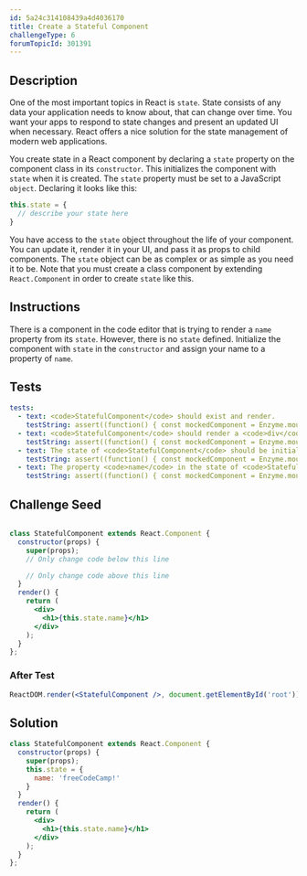 ```yaml
---
id: 5a24c314108439a4d4036170
title: Create a Stateful Component
challengeType: 6
forumTopicId: 301391
---
```


## Description

<section id='description'>

One of the most important topics in React is `state`. State consists of any data your application needs to know about, that can change over time. You want your apps to respond to state changes and present an updated UI when necessary. React offers a nice solution for the state management of modern web applications.

You create state in a React component by declaring a `state` property on the component class in its `constructor`. This initializes the component with `state` when it is created. The `state` property must be set to a JavaScript `object`. Declaring it looks like this:

```jsx
this.state = {
  // describe your state here
}
```

You have access to the `state` object throughout the life of your component. You can update it, render it in your UI, and pass it as props to child components. The `state` object can be as complex or as simple as you need it to be. Note that you must create a class component by extending `React.Component` in order to create `state` like this.

</section>

## Instructions

<section id='instructions'>

There is a component in the code editor that is trying to render a `name` property from its `state`. However, there is no `state` defined. Initialize the component with `state` in the `constructor` and assign your name to a property of `name`.

</section>

## Tests

<section id='tests'>

```yml
tests:
  - text: <code>StatefulComponent</code> should exist and render.
    testString: assert((function() { const mockedComponent = Enzyme.mount(React.createElement(StatefulComponent)); return mockedComponent.find('StatefulComponent').length === 1; })());
  - text: <code>StatefulComponent</code> should render a <code>div</code> and an <code>h1</code> element.
    testString: assert((function() { const mockedComponent = Enzyme.mount(React.createElement(StatefulComponent)); return mockedComponent.find('div').length === 1 && mockedComponent.find('h1').length === 1; })());
  - text: The state of <code>StatefulComponent</code> should be initialized with a property <code>name</code> set to a string.
    testString: assert((function() { const mockedComponent = Enzyme.mount(React.createElement(StatefulComponent)); const initialState = mockedComponent.state(); return ( typeof initialState === 'object' && typeof initialState.name === 'string'); })());
  - text: The property <code>name</code> in the state of <code>StatefulComponent</code> should render in the <code>h1</code> element.
    testString: assert((function() { const mockedComponent = Enzyme.mount(React.createElement(StatefulComponent)); const initialState = mockedComponent.state(); return mockedComponent.find('h1').text() === initialState.name; })());

```

</section>

## Challenge Seed

<section id='challengeSeed'>

<div id='jsx-seed'>

```jsx

class StatefulComponent extends React.Component {
  constructor(props) {
    super(props);
    // Only change code below this line

    // Only change code above this line
  }
  render() {
    return (
      <div>
        <h1>{this.state.name}</h1>
      </div>
    );
  }
};
```

</div>

### After Test

<div id='jsx-teardown'>

```jsx
ReactDOM.render(<StatefulComponent />, document.getElementById('root'))
```

</div>

</section>

## Solution

<section id='solution'>

```jsx
class StatefulComponent extends React.Component {
  constructor(props) {
    super(props);
    this.state = {
      name: 'freeCodeCamp!'
    }
  }
  render() {
    return (
      <div>
        <h1>{this.state.name}</h1>
      </div>
    );
  }
};
```

</section>
